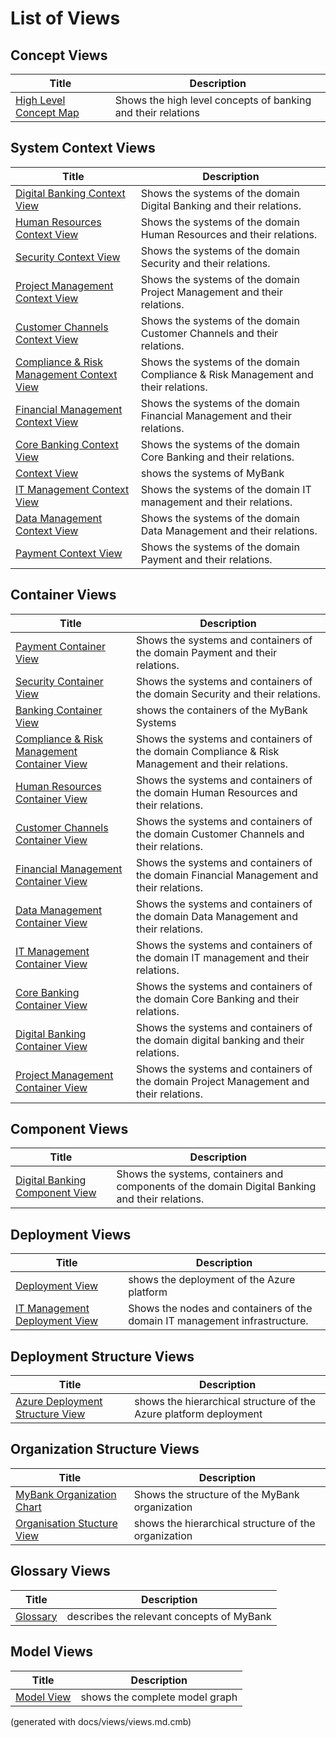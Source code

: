 # List of Views

## Concept Views
| Title | Description |
|---|---|
| [High Level Concept Map](../mybank/concepts/concept-view.md) | Shows the high level concepts of banking and their relations |
## System Context Views
| Title | Description |
|---|---|
| [Digital Banking Context View](../mybank/digital-banking/context-view.md) | Shows the systems of the domain Digital Banking and their relations. |
| [Human Resources Context View](../mybank/human-resources/context-view.md) | Shows the systems of the domain Human Resources and their relations. |
| [Security Context View](../mybank/security/context-view.md) | Shows the systems of the domain Security and their relations. |
| [Project Management Context View](../mybank/project-management/context-view.md) | Shows the systems of the domain Project Management and their relations. |
| [Customer Channels Context View](../mybank/customer-channels/context-view.md) | Shows the systems of the domain Customer Channels and their relations. |
| [Compliance & Risk Management Context View](../mybank/compliance/context-view.md) | Shows the systems of the domain Compliance & Risk Management and their relations. |
| [Financial Management Context View](../mybank/financial-management/context-view.md) | Shows the systems of the domain Financial Management and their relations. |
| [Core Banking Context View](../mybank/core-banking/context-view.md) | Shows the systems of the domain Core Banking and their relations. |
| [Context View](../mybank/context-view.md) | shows the systems of MyBank |
| [IT Management Context View](../mybank/it-management/context-view.md) | Shows the systems of the domain IT management and their relations. |
| [Data Management Context View](../mybank/data-management/context-view.md) | Shows the systems of the domain Data Management and their relations. |
| [Payment Context View](../mybank/payment/context-view.md) | Shows the systems of the domain Payment and their relations. |
## Container Views
| Title | Description |
|---|---|
| [Payment Container View](../mybank/payment/container-view.md) | Shows the systems and containers of the domain Payment and their relations. |
| [Security Container View](../mybank/security/container-view.md) | Shows the systems and containers of the domain Security and their relations. |
| [Banking Container View](../mybank/container-view.md) | shows the containers of the MyBank Systems |
| [Compliance & Risk Management Container View](../mybank/compliance/container-view.md) | Shows the systems and containers of the domain Compliance & Risk Management and their relations. |
| [Human Resources Container View](../mybank/human-resources/container-view.md) | Shows the systems and containers of the domain Human Resources and their relations. |
| [Customer Channels Container View](../mybank/customer-channels/container-view.md) | Shows the systems and containers of the domain Customer Channels and their relations. |
| [Financial Management Container View](../mybank/financial-management/container-view.md) | Shows the systems and containers of the domain Financial Management and their relations. |
| [Data Management Container View](../mybank/data-management/container-view.md) | Shows the systems and containers of the domain Data Management and their relations. |
| [IT Management Container View](../mybank/it-management/container-view.md) | Shows the systems and containers of the domain IT management and their relations. |
| [Core Banking Container View](../mybank/core-banking/container-view.md) | Shows the systems and containers of the domain Core Banking and their relations. |
| [Digital Banking Container View](../mybank/digital-banking/container-view.md) | Shows the systems and containers of the domain digital banking and their relations. |
| [Project Management Container View](../mybank/project-management/container-view.md) | Shows the systems and containers of the domain Project Management and their relations. |
## Component Views
| Title | Description |
|---|---|
| [Digital Banking Component View](../mybank/digital-banking/component-view.md) | Shows the systems, containers and components of the domain Digital Banking and their relations. |
## Deployment Views
| Title | Description |
|---|---|
| [Deployment View](../mybank/deployment-view.md) | shows the deployment of the Azure platform |
| [IT Management Deployment View](../mybank/it-management/deployment-view.md) | Shows the nodes and containers of the domain IT management infrastructure. |
## Deployment Structure Views
| Title | Description |
|---|---|
| [Azure Deployment Structure View](../mybank/azure-deployment-structure-view.md) | shows the hierarchical structure of the Azure platform deployment |
## Organization Structure Views
| Title | Description |
|---|---|
| [MyBank Organization Chart](../mybank/organization/organization-structure-view.md) | Shows the structure of the MyBank organization |
| [Organisation Stucture View](../mybank/organization-structure-view.md) | shows the hierarchical structure of the organization |
## Glossary Views
| Title | Description |
|---|---|
| [Glossary](../mybank/glossary.md) | describes the relevant concepts of MyBank |
## Model Views
| Title | Description |
|---|---|
| [Model View](../mybank/model-view.md) | shows the complete model graph |


(generated with docs/views/views.md.cmb)
